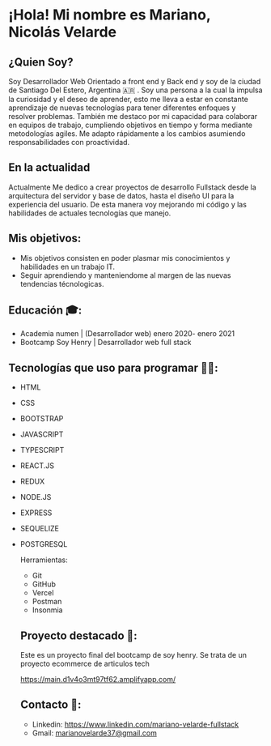 
  # ¡Hola! Mi nombre es Mariano, Nicolás Velarde


## ¿Quien Soy?

Soy Desarrollador Web Orientado a front end y Back end y soy de la ciudad de Santiago Del Estero, Argentina 🇦🇷  .
Soy una persona a la cual la impulsa la curiosidad y el deseo de aprender, esto me lleva a estar en constante aprendizaje de nuevas tecnologías para tener diferentes enfoques y resolver problemas. También me destaco por mi capacidad para colaborar en equipos de trabajo, cumpliendo objetivos en tiempo y forma mediante metodologías agiles. Me adapto rápidamente a los cambios asumiendo responsabilidades con proactividad.

## En la actualidad 

Actualmente Me dedico a crear proyectos de desarrollo Fullstack desde la arquitectura del servidor y base de datos, hasta el diseño UI para la experiencia del usuario.
De esta manera voy mejorando mi código y las habilidades de  actuales tecnologías que manejo.

## Mis objetivos: 

- Mis objetivos consisten en poder plasmar mis conocimientos y habilidades en un trabajo IT. 
- Seguir aprendiendo y manteniendome al margen de las nuevas tendencias técnologicas.

## Educación 🎓: 
- Academia numen | (Desarrollador web) enero 2020- enero 2021
- Bootcamp Soy Henry | Desarrollador web full stack

## Tecnologías que uso para programar 🧑‍💻:

- HTML
- CSS
- BOOTSTRAP
- JAVASCRIPT
- TYPESCRIPT
- REACT.JS
- REDUX
- NODE.JS
- EXPRESS
- SEQUELIZE
- POSTGRESQL

  Herramientas:
  - Git
  - GitHub
  - Vercel
  - Postman
  - Insonmia
  ## Proyecto destacado 🚀:
  Este es un proyecto final del bootcamp de soy henry.
  Se trata de un proyecto ecommerce de articulos tech
  
    https://main.d1v4o3mt97tf62.amplifyapp.com/
  ##  Contacto 📱:
 
  - Linkedin: https://www.linkedin.com/mariano-velarde-fullstack
  - Gmail: marianovelarde37@gmail.com
  


